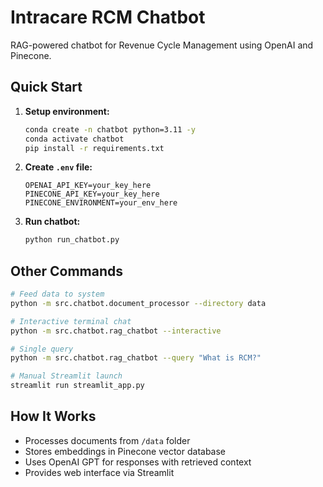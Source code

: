 # Intracare RCM Chatbot

RAG-powered chatbot for Revenue Cycle Management using OpenAI and Pinecone.

## Quick Start

1. **Setup environment:**
   ```bash
   conda create -n chatbot python=3.11 -y
   conda activate chatbot
   pip install -r requirements.txt
   ```

2. **Create `.env` file:**
   ```
   OPENAI_API_KEY=your_key_here
   PINECONE_API_KEY=your_key_here
   PINECONE_ENVIRONMENT=your_env_here
   ```

3. **Run chatbot:**
   ```bash
   python run_chatbot.py
   ```

## Other Commands

```bash
# Feed data to system
python -m src.chatbot.document_processor --directory data

# Interactive terminal chat
python -m src.chatbot.rag_chatbot --interactive

# Single query
python -m src.chatbot.rag_chatbot --query "What is RCM?"

# Manual Streamlit launch
streamlit run streamlit_app.py
```

## How It Works

- Processes documents from `/data` folder
- Stores embeddings in Pinecone vector database
- Uses OpenAI GPT for responses with retrieved context
- Provides web interface via Streamlit